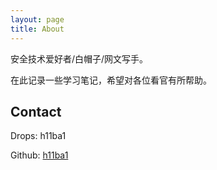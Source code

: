 ```yaml
---
layout: page
title: About
---
```


安全技术爱好者/白帽子/网文写手。

在此记录一些学习笔记，希望对各位看官有所帮助。

## Contact
Drops: h11ba1

Github: [h11ba1](https://github.com/h1iba1)
